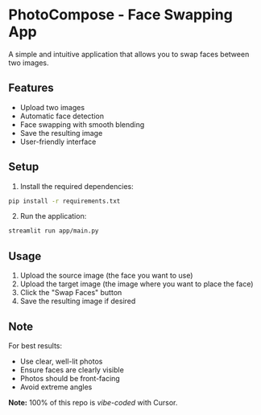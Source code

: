 # PhotoCompose - Face Swapping App

A simple and intuitive application that allows you to swap faces between two images.

## Features
- Upload two images
- Automatic face detection
- Face swapping with smooth blending
- Save the resulting image
- User-friendly interface

## Setup
1. Install the required dependencies:
```bash
pip install -r requirements.txt
```

2. Run the application:
```bash
streamlit run app/main.py
```

## Usage
1. Upload the source image (the face you want to use)
2. Upload the target image (the image where you want to place the face)
3. Click the "Swap Faces" button
4. Save the resulting image if desired

## Note
For best results:
- Use clear, well-lit photos
- Ensure faces are clearly visible
- Photos should be front-facing
- Avoid extreme angles

**Note:** 100% of this repo is *vibe-coded* with Cursor.
